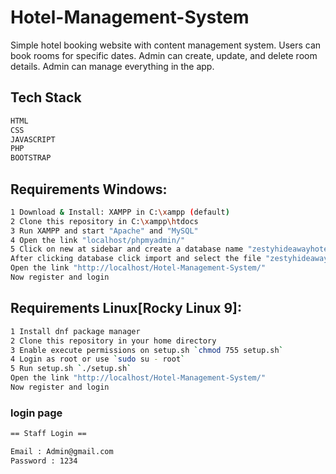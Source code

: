 # Hotel-Management-System

Simple hotel booking website with content management system. Users can book rooms for specific dates. Admin can create, update, and delete room details. Admin can manage everything in the app.


## Tech Stack 

```sh
HTML
CSS
JAVASCRIPT
PHP
BOOTSTRAP 
```

## Requirements Windows:

```sh
1 Download & Install: XAMPP in C:\xampp (default)
2 Clone this repository in C:\xampp\htdocs
3 Run XAMPP and start "Apache" and "MySQL"
4 Open the link "localhost/phpmyadmin/"
5 Click on new at sidebar and create a database name "zestyhideawayhotel"
After clicking database click import and select the file "zestyhideawayhotel.sql"
Open the link "http://localhost/Hotel-Management-System/"
Now register and login
```

## Requirements Linux[Rocky Linux 9]:

```sh
1 Install dnf package manager
2 Clone this repository in your home directory
3 Enable execute permissions on setup.sh `chmod 755 setup.sh`
4 Login as root or use `sudo su - root`
5 Run setup.sh `./setup.sh`
Open the link "http://localhost/Hotel-Management-System/"
Now register and login
```


### login page

```sh
== Staff Login ==

Email : Admin@gmail.com
Password : 1234
```
